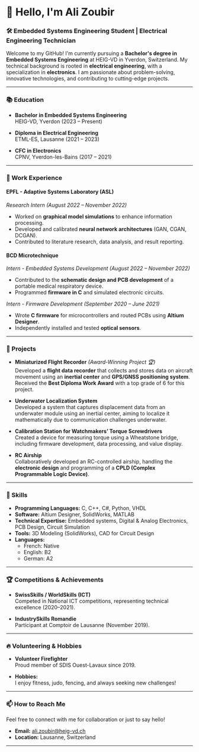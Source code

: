 # 👋 Hello, I'm Ali Zoubir

### 🛠️ Embedded Systems Engineering Student | Electrical Engineering Technician

Welcome to my GitHub! I'm currently pursuing a **Bachelor's degree in Embedded Systems Engineering** at HEIG-VD in Yverdon, Switzerland. My technical background is rooted in **electrical engineering**, with a specialization in **electronics**. I am passionate about problem-solving, innovative technologies, and contributing to cutting-edge projects.

---

### 📚 Education
- **Bachelor in Embedded Systems Engineering**  
  HEIG-VD, Yverdon (2023 – Present)
  
- **Diploma in Electrical Engineering**  
  ETML-ES, Lausanne (2021 – 2023)
  
- **CFC in Electronics**  
  CPNV, Yverdon-les-Bains (2017 – 2021)

---

### 💼 Work Experience

#### **EPFL - Adaptive Systems Laboratory (ASL)**
*Research Intern (August 2022 – November 2022)*  
- Worked on **graphical model simulations** to enhance information processing.  
- Developed and calibrated **neural network architectures** (GAN, CGAN, DCGAN).  
- Contributed to literature research, data analysis, and result reporting.

#### **BCD Microtechnique**
*Intern - Embedded Systems Development (August 2022 – November 2022)*  
- Contributed to the **schematic design and PCB development** of a portable medical respiratory device.  
- Programmed **firmware in C** and simulated electronic circuits.

*Intern - Firmware Development (September 2020 – June 2021)*  
- Wrote **C firmware** for microcontrollers and routed PCBs using **Altium Designer**.  
- Independently installed and tested **optical sensors**.

---

### 🚀 Projects

- **Miniaturized Flight Recorder** *(Award-Winning Project 🏆)*  
  Developed a **flight data recorder** that collects and stores data on aircraft movement using an **inertial center** and **GPS/GNSS positioning system**. Received the **Best Diploma Work Award** with a top grade of 6 for this project.

- **Underwater Localization System**  
  Developed a system that captures displacement data from an underwater module using an inertial center, aiming to localize it mathematically due to communication challenges underwater.

- **Calibration Station for Watchmakers’ Torque Screwdrivers**  
  Created a device for measuring torque using a Wheatstone bridge, including firmware development, data processing, and value display.

- **RC Airship**  
  Collaboratively developed an RC-controlled airship, handling the **electronic design** and programming of a **CPLD (Complex Programmable Logic Device)**.

---

### 🧠 Skills

- **Programming Languages:** C, C++, C#, Python, VHDL  
- **Software:** Altium Designer, SolidWorks, MATLAB  
- **Technical Expertise:** Embedded systems, Digital & Analog Electronics, PCB Design, Circuit Simulation  
- **Tools:** 3D Modeling (SolidWorks), CAD for Circuit Design  
- **Languages:**  
  - French: Native  
  - English: B2  
  - German: A2

---

### 🏆 Competitions & Achievements

- **SwissSkills / WorldSkills (ICT)**  
  Competed in National ICT competitions, representing technical excellence (2020–2021).

- **IndustrySkills Romandie**  
  Participant at Comptoir de Lausanne (November 2019).

---

### 🔥 Volunteering & Hobbies

- **Volunteer Firefighter**  
  Proud member of SDIS Ouest-Lavaux since 2019.
  
- **Hobbies:**  
  I enjoy fitness, judo, fencing, and always seeking new challenges!

---

### 📫 How to Reach Me

Feel free to connect with me for collaboration or just to say hello!

- **Email:** ali.zoubir@heig-vd.ch  
- **Location:** Lausanne, Switzerland

---
